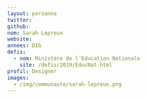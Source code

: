 ```yaml
---
layout: personne
twitter: 
github: 
nom: Sarah Lepreux
website: 
annees: DIG
defis: 
  - nom: Ministère de l'Education Nationale
    site: /defis/2019/EducNat.html
profil: Designer
images:
  - /img/communaute/sarah-lepreux.png
---
```

